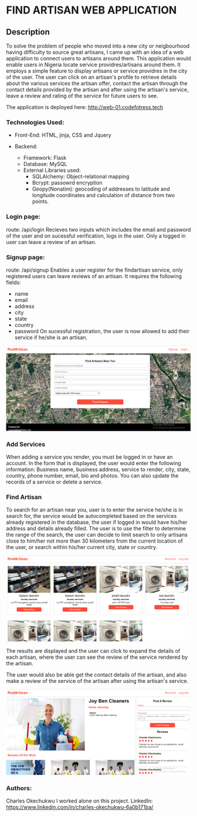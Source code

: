 # FIND ARTISAN WEB APPLICATION

## Description
To solve the problem of people who moved into a new city or neigbourhood having difficulty to source great artisans, I came up with an idea of a web application to connect users to artisans around them.
This application would enable users in Nigeria locate service providres/artisans around them. It employs a simple feature to display artisans or service providres in the city of the user. The user can click on an artisan's profile to retrieve details about the various services the artisan offer, contact the artisan through the contact details provided by the artisan and after using the artisan's service, leave a review and rating of the service for future users to see.

The application is deployed here: http://web-01.codefotress.tech


### Technologies Used:
* Front-End: HTML, jinja, CSS and Jquery

* Backend: 
    - Framework: Flask
    - Database: MySQL
    - External Libraries used:
        * SQLAlchemy: Object-relational mapping
        * Bcrypt: passowrd encryption
        * Geopy(Nonatim): geocoding of addresses to latitude and longitude coordinates and calculation of distance from two points.

### Login page:
route: /api/login
Recieves two inputs which includes the email and password of the user and on sucessful verification, logs in the user. Only a logged in user can leave a review of an artisan.

### Signup page:
route: /api/signup
Enables a user register for the findartisan service, only registered users can leave reviews of an artisan. It requires the following fields:
* name
* email
* address
* city
* state
* country
* password
On sucessful registration, the user is now allowed to add their service if he/she is an artisan.

![homepage](/api/static/images/home.png)

### Add Services
When adding a service you render, you must be logged in or have an account. In the form that is displayed, the user would enter the following information:
Business name, business address, service to render, city, state, country, phone number, email, bio and photos. You can also update the records of a service or delete a service.

### Find Artisan
To search for an artisan near you, user is to enter the service he/she is in search for, the service would be autocompleted based on the services already registered in the database, the user if logged in would have his/her address and details already filled. The user is to use the filter to determine the range of the search, the user can decide to limit search to only artisans close to him/her not more than 30 kilometers from the current location of the user, or search within his/her current city, state or country.

![Display](/api/static/images/display.png)

The results are displayed and the user can click to expand the details of each artisan, where the user can see the review of the service rendered by the artisan.

The user would also be able get the contact details of the artisan, and also make a review of the service of the artisan after using the artisan's service.

![artisan](/api/static/images/singlepage.png)

### Authors:
Charles Okechukwu
I worked alone on this project.
LinkedIn: https://www.linkedin.com/in/charles-okechukwu-6a0b171ba/